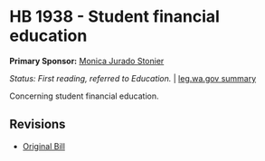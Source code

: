 # HB 1938 - Student financial education
**Primary Sponsor:** [Monica Jurado Stonier](/person/leg/monica.stonier.md)

*Status: First reading, referred to Education.* | [leg.wa.gov summary](https://app.leg.wa.gov/billsummary?BillNumber=1938&Year=2021)

Concerning student financial education.

## Revisions
* [Original Bill](1/)